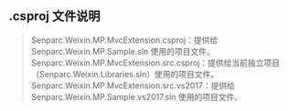 ## .csproj 文件说明

> Senparc.Weixin.MP.MvcExtension.csproj：提供给 Senparc.Weixin.MP.Sample.sln 使用的项目文件。<br>
> Senparc.Weixin.MP.MvcExtension.src.csproj：提供给当前独立项目（Senparc.Weixin.Libraries.sln）使用的项目文件。<br>
> Senparc.Weixin.MP.MvcExtension.src.vs2017：提供给 Senparc.Weixin.MP.Sample.vs2017.sln 使用的项目文件。<br>
